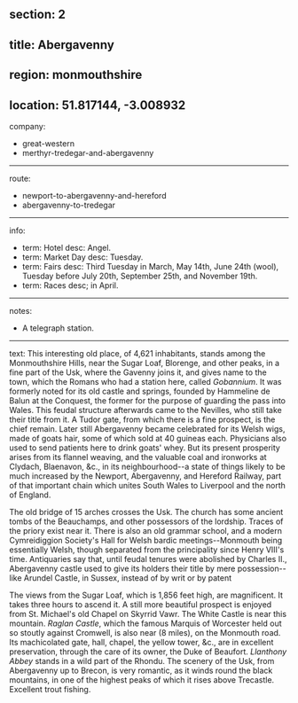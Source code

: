 section: 2
----
title: Abergavenny
----
region: monmouthshire
----
location: 51.817144, -3.008932
----
company:
- great-western
- merthyr-tredegar-and-abergavenny
----
route:
- newport-to-abergavenny-and-hereford
- abergavenny-to-tredegar
----
info:
- term: Hotel
  desc: Angel.
- term: Market Day
  desc: Tuesday.
- term: Fairs
  desc: Third Tuesday in March, May 14th, June 24th (wool), Tuesday before July 20th, September 25th, and November 19th.
- term: Races
  desc; in April.
----
notes:
- A telegraph station.
----
text: This interesting old place, of 4,621 inhabitants, stands among the Monmouthshire Hills, near the Sugar Loaf, Blorenge, and other peaks, in a fine part of the Usk, where the Gavenny joins it, and gives name to the town, which the Romans who had a station here, called *Gobannium*. It was formerly noted for its old castle and springs, founded by Hammeline de Balun at the Conquest, the former for the purpose of guarding the pass into Wales. This feudal structure afterwards came to the Nevilles, who still take their title from it. A Tudor gate, from which there is a fine prospect, is the chief remain. Later still Abergavenny became celebrated for its Welsh wigs, made of goats hair, some of which sold at 40 guineas each. Physicians also used to send patients here to drink goats' whey. But its present prosperity arises from its flannel weaving, and the valuable coal and ironworks at Clydach, Blaenavon, &c., in its neighbourhood--a state of things likely to be much increased by the Newport, Abergavenny, and Hereford Railway, part of that important chain which unites South Wales to Liverpool and the north of England.

The old bridge of 15 arches crosses the Usk. The church has some ancient tombs of the Beauchamps, and other possessors of the lordship. Traces of the priory exist near it. There is also an old grammar school, and a modern Cymreidiggion Society's Hall for Welsh bardic meetings--Monmouth being essentially Welsh, though separated from the principality since Henry VIII's time. Antiquaries say that, until feudal tenures were abolished by Charles II., Abergavenny castle used to give its holders their title by mere possession--like Arundel Castle, in Sussex, instead of by writ or by patent

The views from the Sugar Loaf, which is 1,856 feet high, are magnificent. It takes three hours to ascend it. A still more beautiful prospect is enjoyed from St. Michael's old Chapel on Skyrrid Vawr. The White Castle is near this mountain. *Raglan Castle*, which the famous Marquis of Worcester held out so stoutly against Cromwell, is also near (8 miles), on the Monmouth road. Its machicolated gate, hall, chapel, the yellow tower, &c., are in excellent preservation, through the care of its owner, the Duke of Beaufort. *Llanthony Abbey* stands in a wild part of the Rhondu. The scenery of the Usk, from Abergavenny up to Brecon, is very romantic, as it winds round the black mountains, in one of the highest peaks of which it rises above Trecastle. Excellent trout fishing.
